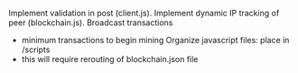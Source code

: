 Implement validation in post (client.js).
Implement dynamic IP tracking of peer (blockchain.js).
Broadcast transactions
  - minimum transactions to begin mining
Organize javascript files: place in /scripts
  - this will require rerouting of blockchain.json file
